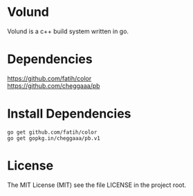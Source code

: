 # Volund
Volund is a c++ build system written in go. 

# Dependencies
https://github.com/fatih/color   
https://github.com/cheggaaa/pb

# Install Dependencies

```
go get github.com/fatih/color
go get gopkg.in/cheggaaa/pb.v1

```

# License 

The MIT License (MIT) see the file LICENSE in the project root.
